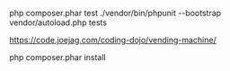 
php composer.phar test
./vendor/bin/phpunit --bootstrap vendor/autoload.php tests

https://code.joejag.com/coding-dojo/vending-machine/

php composer.phar install